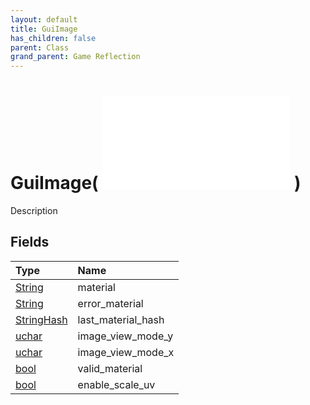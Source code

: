 ```yaml
---
layout: default
title: GuiImage
has_children: false
parent: Class
grand_parent: Game Reflection
---
```

# GuiImage( ![ GuiItem ](/game-reflection/classes/gui_item.md) )
Description 

## Fields
| Type | Name |
|:-------------|:--------------|
| [String](/game-reflection/components/string.md) | material |
| [String](/game-reflection/components/string.md) | error_material |
| [StringHash](/game-reflection/classes/string_hash.md) | last_material_hash |
| [uchar](/game-reflection/enums/uchar.md) | image_view_mode_y |
| [uchar](/game-reflection/enums/uchar.md) | image_view_mode_x |
| [bool](/game-reflection/components/bool.md) | valid_material |
| [bool](/game-reflection/components/bool.md) | enable_scale_uv |
